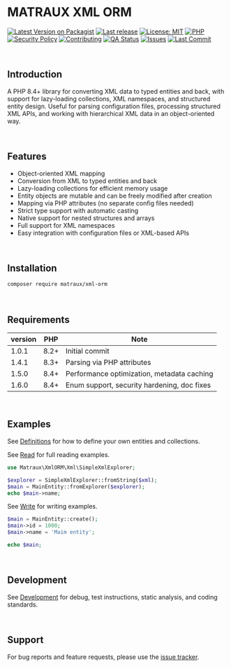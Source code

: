 # MATRAUX XML ORM
[![Latest Version on Packagist](https://img.shields.io/packagist/v/matraux/xml-orm.svg?logo=packagist&logoColor=white)](https://packagist.org/packages/matraux/xml-orm)
[![Last release](https://img.shields.io/github/v/release/matraux/xml-orm?display_name=tag&logo=github&logoColor=white)](https://github.com/matraux/xml-orm/releases)
[![License: MIT](https://img.shields.io/badge/license-MIT-blue.svg?logo=open-source-initiative&logoColor=white)](LICENSE)
[![PHP](https://img.shields.io/badge/PHP-8.4+-blue.svg?logo=php&logoColor=white)](https://php.net)
[![Security Policy](https://img.shields.io/badge/Security-Policy-blue?logo=bitwarden&logoColor=white)](./.github/SECURITY.md)
[![Contributing](https://img.shields.io/badge/Contributing-Disabled-lightgrey?logo=github&logoColor=white)](CONTRIBUTING.md)
[![QA Status](https://img.shields.io/github/actions/workflow/status/matraux/xml-orm/qa.yml?label=Quality+Assurance&logo=checkmarx&logoColor=white)](https://github.com/matraux/xml-orm/actions/workflows/qa.yml)
[![Issues](https://img.shields.io/github/issues/matraux/xml-orm?logo=github&logoColor=white)](https://github.com/matraux/xml-orm/issues)
[![Last Commit](https://img.shields.io/github/last-commit/matraux/xml-orm?logo=git&logoColor=white)](https://github.com/matraux/xml-orm/commits)

<br>

## Introduction
A PHP 8.4+ library for converting XML data to typed entities and back, with support for lazy-loading collections, XML namespaces, and structured entity design.
Useful for parsing configuration files, processing structured XML APIs, and working with hierarchical XML data in an object-oriented way.


<br>

## Features
- Object-oriented XML mapping
- Conversion from XML to typed entities and back
- Lazy-loading collections for efficient memory usage
- Entity objects are mutable and can be freely modified after creation
- Mapping via PHP attributes (no separate config files needed)
- Strict type support with automatic casting
- Native support for nested structures and arrays
- Full support for XML namespaces
- Easy integration with configuration files or XML-based APIs

<br>

## Installation
```bash
composer require matraux/xml-orm
```

<br>

## Requirements
| version | PHP | Note
|----|---|---
| 1.0.1 | 8.2+ | Initial commit
| 1.4.1 | 8.3+ | Parsing via PHP attributes
| 1.5.0 | 8.4+ | Performance optimization, metadata caching
| 1.6.0 | 8.4+ | Enum support, security hardening, doc fixes

<br>

## Examples
See [Definitions](./docs/Definitions.md)  for how to define your own entities and collections.

See [Read](./docs/Read.md) for full reading examples.
```php
use Matraux\XmlORM\Xml\SimpleXmlExplorer;

$explorer = SimpleXmlExplorer::fromString($xml);
$main = MainEntity::fromExplorer($explorer);
echo $main->name;
```

See [Write](./docs/Write.md) for writing examples.
```php
$main = MainEntity::create();
$main->id = 1000;
$main->name = 'Maim entity';

echo $main;
```

<br>

## Development
See [Development](./docs/Development.md) for debug, test instructions, static analysis, and coding standards.

<br>

## Support
For bug reports and feature requests, please use the [issue tracker](https://github.com/matraux/xml-orm/issues).